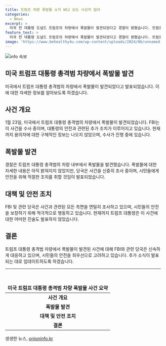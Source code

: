 ```yaml
---
title: 트럼프 차량 폭발물 소지 WSJ 보도 사상자 없어
categories:
  - News
excerpt: >
  미국 전 대통령 도널드 트럼프의 차량에서 폭발물이 발견되었다고 경찰이 밝혔습니다. 트럼프는 현재 사고와 무관한 곳에 있었으며, 경찰은 사건을 수사 중입니다. 이에 대한 더 많은 정보를 기다려주세요.
feature_text: >
  미국 전 대통령 도널드 트럼프의 차량에서 폭발물이 발견되었다고 경찰이 밝혔습니다. 트럼프는 현재 사고와 무관한 곳에 있었으며, 경찰은 사건을 수사 중입니다. 이에 대한 더 많은 정보를 기다려주세요.
image: 'https://www.behealthy4u.com/wp-content/uploads/2024/06/unnamed-file.png'
---
```


<p><img src="https://www.behealthy4u.com/wp-content/uploads/2024/06/unnamed-file.png" alt="info 속보" /></p>

<h2>미국 트럼프 대통령 총격범 차량에서 폭발물 발견</h2>

<p data-ke-size="size16">미국에서 트럼프 대통령 총격범의 차량에서 폭발물이 발견되었다고 발표되었습니다. 이에 대한 자세한 정보를 알아보도록 하겠습니다.</p>

<h2 data-ke-size="size26">사건 개요</h2>

<p data-ke-size="size16">1월 23일, 미국에서 트럼프 대통령 총격범의 차량에서 폭발물이 발견되었습니다. FBI는 이 사건을 수사 중이며, 대통령의 안전과 관련된 추가 조치가 이루어지고 있습니다. 현재까지 용의자에 대한 구체적인 정보는 나오지 않았으며, 수사가 진행 중에 있습니다.</p>

<h2 data-ke-size="size26">폭발물 발견</h2>

<p data-ke-size="size16">경찰은 트럼프 대통령 총격범의 차량 내부에서 폭발물을 발견했습니다. 폭발물에 대한 자세한 내용은 아직 밝혀지지 않았지만, 당국은 사건을 신중히 조사 중이며, 시민들에게 안전을 위해 적절한 조치를 취할 것임이 발표되었습니다.</p>

<h2 data-ke-size="size26">대책 및 안전 조치</h2>

<p data-ke-size="size16">FBI 및 관련 당국은 사건과 관련된 모든 측면을 면밀히 조사하고 있으며, 시민들의 안전을 보장하기 위해 적극적으로 행동하고 있습니다. 현재까지 트럼프 대통령은 이 사건에 대한 어떠한 진술도 발표하지 않았습니다.</p>

<h2 data-ke-size="size26">결론</h2>

<p data-ke-size="size16">트럼프 대통령 총격범 차량에서 폭발물이 발견된 사건에 대해 FBI와 관련 당국은 신속하게 대응하고 있으며, 시민들의 안전을 최우선으로 고려하고 있습니다. 추가 소식이 발표되는 대로 업데이트하도록 하겠습니다.</p>

<hr>

<p data-ke-size="size16">&nbsp;</p>

<table>
<thead>
<tr>
<td style="text-align: center;"><b>미국 트럼프 대통령 총격범 차량 폭발물 사건 요약</b></td>
</tr>
</thead>
<tbody>
<tr>
<td style="text-align: center; height: 17px;"><b>사건 개요</b></td>
</tr>
<tr>
<td style="text-align: center; height: 17px;"><b>폭발물 발견</b></td>
</tr>
<tr>
<td style="text-align: center; height: 17px;"><b>대책 및 안전 조치</b></td>
</tr>
<tr>
<td style="text-align: center; height: 17px;"><b>결론</b></td>
</tr>
</tbody>
</table>
생생한 뉴스, <a href="https://onioninfo.kr" rel="dofollow">onioninfo.kr</a>


